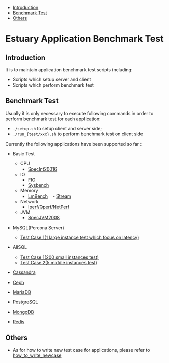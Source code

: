 * [Introduction](#1)
* [Benchmark Test](#2)
* [Others](#3)

# Estuary Application Benchmark Test 
## <a name="1">Introduction</a>
It is to maintain application benchmark test scripts including:
- Scripts which setup server and client 
- Scripts which perform benchmark test  

## <a name="2">Benchmark Test</a>
Usually it is only necessary to execute following commands in order to perform benchmark test for each application:
- `./setup.sh` to setup client and server side;
- `./run_{test/xxx}.sh` to perform benchmark test on client side

Currently the following applications have been supported so far :
- Basic Test
  - CPU
    - [SpecInt20016](https://github.com/open-estuary/appbenchmark/tree/master/apps/cpu/spec_cpu2006)
  - IO
    - [FIO](https://github.com/open-estuary/appbenchmark/tree/master/apps/io/fio)
    - [Sysbench](https://github.com/open-estuary/appbenchmark/tree/master/apps/io/sysbench)
  - Memory
    - [LmBench](https://github.com/open-estuary/appbenchmark/tree/master/apps/memory/lmbench_1)
    - [Stream](https://github.com/open-estuary/appbenchmark/tree/master/apps/memory/stream_1)
  - Network
    - [Iperf/Qperf/NetPerf](https://github.com/open-estuary/appbenchmark/tree/master/apps/network)
  - JVM
    - [SpecJVM2008](https://github.com/open-estuary/appbenchmark/tree/master/apps/jvm/specjvm2008)
  
- MySQL(Percona Server)
  - [Test Case 1(1 large instance test which focus on latency)](https://github.com/open-estuary/appbenchmark/tree/master/apps/mysql/percona_1)
- AliSQL
  - [Test Case 1(200 small instances test)](https://github.com/open-estuary/appbenchmark/tree/master/apps/mysql/alisql_1)
  - [Test Case 2(5 middle instances test)](https://github.com/open-estuary/appbenchmark/tree/master/apps/mysql/alisql_2)
- [Cassandra](https://github.com/open-estuary/appbenchmark/tree/master/apps/cassandra/cassandra_test1)
- [Ceph](https://github.com/open-estuary/appbenchmark/tree/master/apps/ceph/ceph_test1)
- [MariaDB](https://github.com/open-estuary/appbenchmark/tree/master/apps/mariadb/mariadb_test1)
- [PostgreSQL](https://github.com/open-estuary/appbenchmark/tree/master/apps/postgresql/postgresql_test1)
- [MongoDB](https://github.com/open-estuary/appbenchmark/tree/master/apps/mongodb/mongodb_test1)
- [Redis](https://github.com/open-estuary/appbenchmark/tree/master/apps/mongodb/mongodb_1)    

## <a name="3">Others</a>
- As for how to write new test case for applications, please refer to [how_to_write_newcase](https://github.com/open-estuary/appbenchmark/edit/master/how_to_write_newcase.md)

